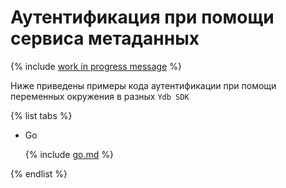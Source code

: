 # Аутентификация при помощи сервиса метаданных

{% include [work in progress message](../../_includes/addition.md) %}

Ниже приведены примеры кода аутентификации при помощи переменных окружения в разных `Ydb SDK`

{% list tabs %}

- Go


  {% include [go.md](metadata/go.md) %}


{% endlist %}

